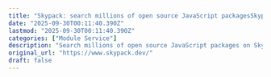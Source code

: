 ```yaml
---
title: "Skypack: search millions of open source JavaScript packagesSkypackSkypack\n\t\t\t\tSkypack"
date: "2025-09-30T00:11:40.390Z"
lastmod: "2025-09-30T00:11:40.390Z"
categories: ["Module Service"]
description: "Search millions of open source JavaScript packages on Skypack. Free to use."
original_url: "https://www.skypack.dev/"
draft: false
---
```

